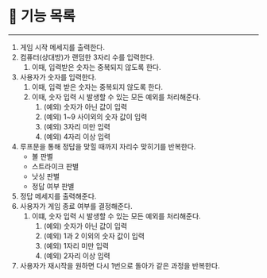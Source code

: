# 📝 기능 목록
___
1. 게임 시작 메세지를 출력한다.
2. 컴퓨터(상대방)가 랜덤한 3자리 수를 입력한다.
   1. 이때, 입력받은 숫자는 중복되지 않도록 한다.
3. 사용자가 숫자를 입력한다.
   1. 이때, 입력 받은 숫자는 중복되지 않도록 한다.
   2. 이때, 숫자 입력 시 발생할 수 있는 모든 예외를 처리해준다.
      1. (예외) 숫자가 아닌 값이 입력
      2. (예외) 1~9 사이외의 숫자 값이 입력
      3. (예외) 3자리 미만 입력
      4. (예외) 4자리 이상 입력
4. 루프문을 통해 정답을 맞힐 때까지 자리수 맞히기를 반복한다.
   + 볼 판별
   + 스트라이크 판별
   + 낫싱 판별
   + 정답 여부 판별
5. 정답 메세지를 출력해준다.
6. 사용자가 게임 종료 여부를 결정해준다.
   1. 이떄, 숫자 입력 시 발생할 수 있는 모든 예외를 처리해준다.
      1. (예외) 숫자가 아닌 값이 입력
      2. (예외) 1과 2 이외의 숫자 값이 입력
      3. (예외) 1자리 미만 입력
      4. (예외) 2자리 이상 입력
7. 사용자가 재시작을 원하면 다시 1번으로 돌아가 같은 과정을 반복한다.